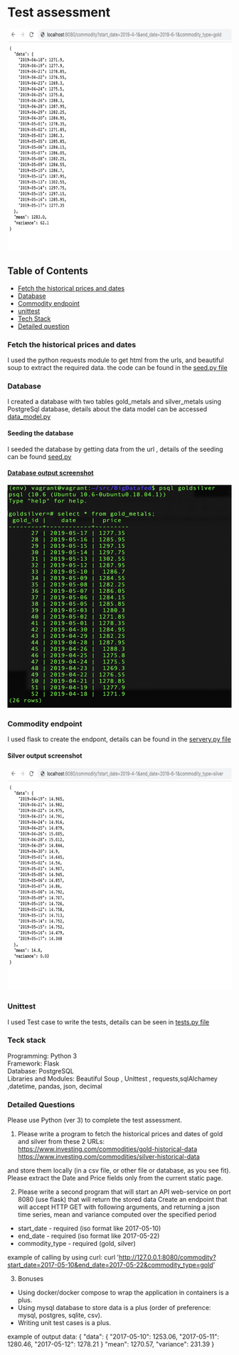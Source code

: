 # Test assessment

<a href="https://github.com/claire56">
    <img alt="screen shot" src="Screen Shot 2019-05-22 at 10.24.02 AM.png" width="900" height="500">
    </a>


## Table of Contents
* [Fetch the historical prices and dates](#Fetch-the-historical-prices-and-dates)
* [Database](#Database)
* [Commodity endpoint](#Commodity-endpoint)
* [unittest](#unittest)
* [Tech Stack](#Tech-Stack)
* [Detailed question](#Detailed-questions)


### Fetch the historical prices and dates
I used the python requests module to get html from the urls, and beautiful soup to extract the required data. the code can be found in the <a href="https://github.com/Claire56/Takehome_assignmet/blob/master/seed.py"> seed.py file </a>


### Database
I created a database with two tables gold_metals and silver_metals using PostgreSql  database, details about the data model can be accessed <a href="https://github.com/Claire56/Takehome_assignmet/blob/master/data_model.py"> data_model.py </a> 
#### Seeding the database
I seeded the database by getting data from the url , details of the seeding can be found <a href="https://github.com/Claire56/Takehome_assignmet/blob/master/seed.py"> seed.py 


#### Database output screenshot
<a href="https://github.com/claire56">
    <img alt="screen shot" src="Screen Shot 2019-05-22 at 10.32.54 AM.png" width="900" height="500">
    </a>

### Commodity endpoint
I used flask to create the endpont, details can be found in the <a href="https://github.com/Claire56/Takehome_assignmet/blob/master/server.py"> servery.py file </a> 
#### Silver output screenshot
<a href="https://github.com/claire56">
    <img alt="screen shot" src="silver_commodity.png" width="900" height="500">
    </a>

### Unittest
I used Test case  to write the tests, details can be seen in
<a href="https://github.com/Claire56/Takehome_assignmet/blob/master/tests.py"> tests.py file </a> 

### Teck stack
Programming: Python 3 <br>
Framework: Flask <br>
Database: PostgreSQL <br>
Libraries and Modules: Beautiful Soup , Unittest , requests,sqlAlchamey ,datetime, pandas, json, decimal

### Detailed Questions
Please use Python (ver 3) to complete the test assessment.
1. Please write a program to fetch the historical prices and dates of gold and silver from these 2 URLs:
https://www.investing.com/commodities/gold-historical-data
https://www.investing.com/commodities/silver-historical-data
 
and store them locally (in a csv file, or other file or database, as you see fit). 
Please extract the Date and Price fields only from the current static page.

2. Please write a second program that will start an API web-service on port 8080 (use flask) that will return the stored data
Create an endpoint that will accept HTTP GET with following arguments, and returning a json time series, mean and variance computed over the specified period
  * start_date - required (iso format like 2017-05-10)
  * end_date - required (iso format like 2017-05-22)
  * commodity_type - required (gold, silver)
  
example of calling by using curl:
  curl 'http://127.0.0.1:8080/commodity?start_date=2017-05-10&end_date=2017-05-22&commodity_type=gold'

3. Bonuses
- Using docker/docker compose to wrap the application in containers is a plus.
- Using mysql database to store data is a plus (order of preference: mysql, postgres, sqlite, csv).
- Writing unit test cases is a plus.

example of output data:
  {
  "data": {
 "2017-05-10": 1253.06,
 "2017-05-11": 1280.46,
 "2017-05-12": 1278.21
  }
  "mean": 1270.57,
  "variance": 231.39
  }




